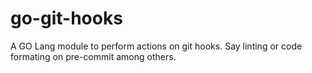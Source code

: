 # go-git-hooks
A GO Lang module to perform actions on git hooks. Say linting or code formating on pre-commit among others.
